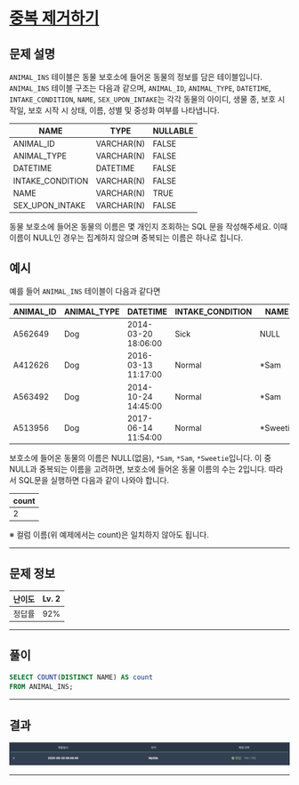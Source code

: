 # [중복 제거하기](https://school.programmers.co.kr/learn/courses/30/lessons/59408)

## 문제 설명

`ANIMAL_INS` 테이블은 동물 보호소에 들어온 동물의 정보를 담은 테이블입니다. `ANIMAL_INS` 테이블 구조는 다음과 같으며, `ANIMAL_ID`, `ANIMAL_TYPE`, `DATETIME`, `INTAKE_CONDITION`, `NAME`, `SEX_UPON_INTAKE`는 각각 동물의 아이디, 생물 종, 보호 시작일, 보호 시작 시 상태, 이름, 성별 및 중성화 여부를 나타냅니다.

| NAME             | TYPE       | NULLABLE |
| ---------------- | ---------- | -------- |
| ANIMAL_ID        | VARCHAR(N) | FALSE    |
| ANIMAL_TYPE      | VARCHAR(N) | FALSE    |
| DATETIME         | DATETIME   | FALSE    |
| INTAKE_CONDITION | VARCHAR(N) | FALSE    |
| NAME             | VARCHAR(N) | TRUE     |
| SEX_UPON_INTAKE  | VARCHAR(N) | FALSE    |

동물 보호소에 들어온 동물의 이름은 몇 개인지 조회하는 SQL 문을 작성해주세요. 이때 이름이 NULL인 경우는 집계하지 않으며 중복되는 이름은 하나로 칩니다.

## 예시

예를 들어 `ANIMAL_INS` 테이블이 다음과 같다면

| ANIMAL_ID | ANIMAL_TYPE | DATETIME            | INTAKE_CONDITION | NAME      | SEX_UPON_INTAKE |
| --------- | ----------- | ------------------- | ---------------- | --------- | --------------- |
| A562649   | Dog         | 2014-03-20 18:06:00 | Sick             | NULL      | Spayed Female   |
| A412626   | Dog         | 2016-03-13 11:17:00 | Normal           | \*Sam     | Neutered Male   |
| A563492   | Dog         | 2014-10-24 14:45:00 | Normal           | \*Sam     | Neutered Male   |
| A513956   | Dog         | 2017-06-14 11:54:00 | Normal           | \*Sweetie | Spayed Female   |

보호소에 들어온 동물의 이름은 NULL(없음), `*Sam`, `*Sam`, `*Sweetie`입니다. 이 중 NULL과 중복되는 이름을 고려하면, 보호소에 들어온 동물 이름의 수는 2입니다. 따라서 SQL문을 실행하면 다음과 같이 나와야 합니다.

| count |
| ----- |
| 2     |

※ 컬럼 이름(위 예제에서는 count)은 일치하지 않아도 됩니다.

---

## 문제 정보

| 난이도 | Lv. 2 |
| ------ | ----- |
| 정답률 | 92%   |

---

## 풀이

```SQL
SELECT COUNT(DISTINCT NAME) AS count
FROM ANIMAL_INS;
```

---

## 결과

![결과](./assets/스크린샷%202025-06-20%2010.33.47.png)

---
